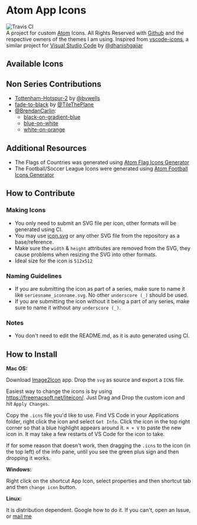 # Atom App Icons  
![Travis CI](https://travis-ci.org/HackeSta/atom-icons.svg?branch=master)  
A project for custom [Atom](https://atom.io) Icons. All Rights Reserved with [Github](https://github.com) and the respective owners of the themes I am using.
Inspired from [vscode-icons](https://github.com/dhanishgajjar/vscode-icons), a similar project for [Visual Studio Code](https://code.visualstudio.com/) by [@dhanishgajjar](https://github.com/dhanishgajjar/)

## Available Icons

## Non Series Contributions   
* [Tottenham-Hotspur-2](https://github.com/HackeSta/atom-icons/blob/master/svg/epl_Tottenham-Hotspur-2.svg) by [@bvwells](https://github.com/bvwells)
* [fade-to-black](https://github.com/HackeSta/atom-icons/blob/master/svg/fade-to-black.svg) by [@TileThePlane](https://github.com/TileThePlane)
* [@BrendanCarlin](https://github.com/BrendanCarlin): 
    * [black-on-gradient-blue](https://github.com/HackeSta/atom-icons/blob/master/svg/black-on-gradient-blue.svg)
    * [blue-on-white](https://github.com/HackeSta/atom-icons/blob/master/svg/blue-on-white.svg)
    * [white-on-orange](https://github.com/HackeSta/atom-icons/blob/master/svg/white-on-orange.svg)

## Additional Resources
* The Flags of Countries was generated using [Atom Flag Icons Generator](https://gist.github.com/haideralipunjabi/b072aa4a8e28a78392e7e83b18575d2b)
* The Football/Soccer League Icons were generated using [Atom Football Icons Generator](https://gist.github.com/haideralipunjabi/74ef6131e6602617d8d442d2a8c2e1b2)  

## How to Contribute

### Making Icons
* You only need to submit an SVG file per icon, other formats will be generated using CI.
* You may use [icon.svg](icon.svg) or any other SVG file from the repository as a base/reference.
* Make sure the `width` & `height` attributes are removed from the SVG, they cause problems when resizing the SVG into other formats.
* Ideal size for the icon is `512x512`  

### Naming Guidelines
* If you are submitting the icon as part of a series, make sure to name it like `seriesname_iconname.svg`. No other `underscore (_)` should be used.
* If you are submitting the icon without it being a part of any series, make sure to name it without any `underscore (_)`.

### Notes
* You don't need to edit the README.md, as it is auto generated using CI.


## How to Install

**Mac OS:**

Download [Image2Icon](http://www.img2icnsapp.com/) app. Drop the  `svg` as source and export a `ICNS` file.

Easiest way to change the icons is by using https://freemacsoft.net/liteicon/. Just Drag and Drop the custom icon and hit `Apply Changes`.

Copy the `.icns` file you'd like to use. Find VS Code in your Applications folder, right click the icon and select `Get Info`. Click the icon in the top right corner so that a blue highlight appears around it. `⌘ + V` to paste the new icon in. It may take a few restarts of VS Code for the icon to take.

If for some reason that doesn't work, then dragging the `.icns` to the icon (in the top left) of the info pane, until you see the green plus sign and then dropping it works.

**Windows:**

Right click on the shortcut App Icon, select properties and then shortcut tab and then `change icon` button.

**Linux:**  

It is distribution dependent. Google how to do it. If you can't, open an Issue, or [mail me](mailto:haideralipunjabi@hackesta.org)
